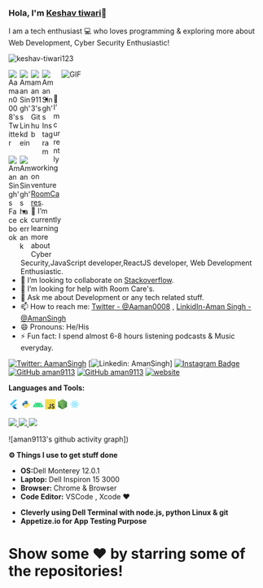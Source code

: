 ### Hola, I'm [Keshav tiwari](https://keshav-tiwari123.github.io/my-protfolio/)👋
I am a tech enthusiast 💻 who loves programming & exploring more about Web Development, Cyber Security Enthusiastic!
<p align="left">
<img src="https://komarev.com/ghpvc/?username=keshav tiwari&label=Profile views&color=green&style=plastic" alt="keshav-tiwari123" /> 
</p>
</a><img align="right" alt="GIF" src="https://camo.githubusercontent.com/992babdffd8c74a1502de375fbdf7e4d54773242/68747470733a2f2f6d656469612e67697068792e636f6d2f6d656469612f53576f536b4e36447854737a71494b4571762f67697068792e676966" width="400" height="355" />
</a>


<a href="https://twitter.com/Aaman0008">
  <img align="left" alt="Aaman0008's Twitter" width="22px" src="https://cdn.jsdelivr.net/npm/simple-icons@v3/icons/twitter.svg" />
</a>
<a href="https://www.linkedin.com/in/aman-singh-484549202/">
  <img align="left" alt="Aman Singh's Linkdein" width="22px" src="https://cdn.jsdelivr.net/npm/simple-icons@v3/icons/linkedin.svg" />
</a>
<a href="https://github.com/aman9113/">
  <img align="left" alt="aman9113's Github" width="22px" src="https://cdn.jsdelivr.net/npm/simple-icons@v3/icons/github.svg" />
</a>
<a href="https://www.instagram.com/__amansingh__0008/">
  <img align="left" alt="Aman Singh's Instagram" width="22px" src="https://cdn.jsdelivr.net/npm/simple-icons@v3/icons/instagram.svg" />
</a>
<a href="https://www.facebook.com/amansingh.socialist/">
  <img align="left" alt="Aman Singh's Facebook" width="22px" src="https://cdn.jsdelivr.net/npm/simple-icons@v3/icons/facebook.svg" />

<a href="https://www.hackerrank.com/amansinghajay222">
  <img align="left" alt="Aman Singh's hackerrank" width="22px" src="https://cdn.jsdelivr.net/npm/simple-icons@v3/icons/hackerrank.svg" />
</a>
	

<br/>
<br/>



- 🔭 I’m currently working on venture [RoomCares](https://www.facebook.com/roomcares/).
- 🌱 I’m currently learning more about Cyber Security,JavaScript developer,ReactJS developer, Web Development Enthusiastic.
- 👯 I’m looking to collaborate on [Stackoverflow](https://stackoverflow.com/users/18575240/aman-singh).
- 🤔 I’m looking for help with Room Care's.
- 💬 Ask me about Development or any tech related stuff.
- 📫 How to reach me: [Twitter - @Aaman0008](https://twitter.com/Aaman0008) , [LinkidIn-Aman Singh - @AmanSingh](https://www.linkedin.com/in/aman-singh-484549202/)
- 😄 Pronouns: He/His    
- ⚡ Fun fact: I spend almost 6-8 hours listening podcasts & Music everyday.        
           
 
[![Twitter: AamanSingh](https://img.shields.io/twitter/follow/AamanSingh?style=social)](https://twitter.com/Aaman0008)
[![Linkedin: AmanSingh](https://img.shields.io/badge/-amansingh-blue?style=flat-square&logo=Linkedin&logoColor=white&link=https://www.linkedin.com/in/aman-singh-484549202//)]
[![Instagram Badge](https://img.shields.io/badge/-Instagram-e4405f?style=flat-square&logo=Instagram&logoColor=white)](https://www.instagram.com/__amansingh__0008/) 
[![GitHub aman9113](https://img.shields.io/github/followers/aman9113?label=follow&style=social)](https://github.com/aman9113)
[![GitHub aman9113](https://img.shields.io/github/followers/aman9113?label=follow&style=social)](https://github.com/aman9113)
[![website](https://img.shields.io/badge/Portfolio-aman.tech-2648ff?style=flat-square&logo=google-chrome)](https://aman9113.github.io/my-portfolio/)

**Languages and Tools:**  

<code><img height="20" src="https://raw.githubusercontent.com/github/explore/80688e429a7d4ef2fca1e82350fe8e3517d3494d/topics/flutter/flutter.png"></code>
<code><img height="20" src="https://raw.githubusercontent.com/github/explore/80688e429a7d4ef2fca1e82350fe8e3517d3494d/topics/python/python.png"></code>
<code><img height="20" src="https://raw.githubusercontent.com/github/explore/80688e429a7d4ef2fca1e82350fe8e3517d3494d/topics/android/android.png"></code>
<code><img height="20" src="https://raw.githubusercontent.com/github/explore/80688e429a7d4ef2fca1e82350fe8e3517d3494d/topics/javascript/javascript.png"></code>
<code><img height="20" src="https://raw.githubusercontent.com/github/explore/80688e429a7d4ef2fca1e82350fe8e3517d3494d/topics/nodejs/nodejs.png"></code>
<code><img height="20" src="https://raw.githubusercontent.com/github/explore/80688e429a7d4ef2fca1e82350fe8e3517d3494d/topics/react/react.png"></code>   

<a href="https://github.com/aman9113">
<img height="114em"src="https://github-readme-stats.vercel.app/api?username=aman9113&show_icons=true&theme=algolia&include_all_commits=true&count_private=true"/>

<img height="114em" src="https://github-readme-stats-eight-theta.vercel.app/api/top-langs/?username=aman9113&layout=compact&langs_count=6&theme=algolia"/>
<img height="114em" src="https://github-readme-streak-stats.herokuapp.com/?user=aman9113&show_icons=true&locale=en&layout=compact&theme=algolia&line_height=0"/>
</a>

![aman9113's github activity graph])

<b>⚙️ Things I use to get stuff done</b></summary>
  	<ul>
  	    <li><b>OS:</b>Dell Monterey 12.0.1</li>
	    <li><b>Laptop: </b> Dell Inspiron 15 3000</li>
  	    <li><b>Browser: </b>Chrome & Browser</li>
	    <li><b>Code Editor:</b> VSCode , Xcode ❤
 </li>
            <li><b>Cleverly using Dell Terminal with node.js, python Linux & git</li>
		<li><b>Appetize.io for App Testing Purpose </li>
	</ul>	

<div align="centre">

# Show some ❤ by starring some of the repositories!





</div>
   
